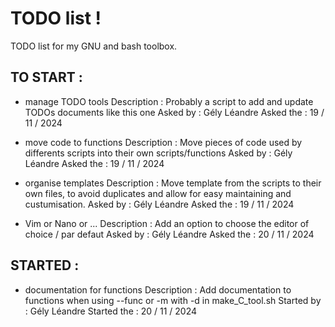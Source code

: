 
# TODO list !

TODO list for my GNU and bash toolbox.


## TO START :

- manage TODO tools 
	Description : 
		Probably a script to add and update TODOs documents like this one
	Asked by :
		Gély Léandre
	Asked the :
		19 / 11 / 2024

- move code to functions
	Description :
		Move pieces of code used by differents scripts into their own scripts/functions
	Asked by :
		Gély Léandre
	Asked the :
		19 / 11 / 2024

- organise templates
	Description :
		Move template from the scripts to their own files, to avoid duplicates and allow for easy maintaining and custumisation.
	Asked by :
		Gély Léandre
	Asked the :
		19 / 11 / 2024

- Vim or Nano or ...
	Description :
		Add an option to choose the editor of choice / par defaut
	Asked by :
		Gély Léandre
	Asked the :
		20 / 11 / 2024


## STARTED :

- documentation for functions
	Description :
		Add documentation to functions when using --func or -m with -d in make_C_tool.sh
	Started by :
		Gély Léandre
	Started the :
		20 / 11 / 2024
